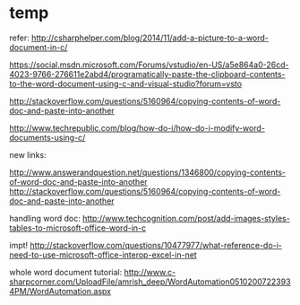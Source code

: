 # temp
refer:
http://csharphelper.com/blog/2014/11/add-a-picture-to-a-word-document-in-c/

https://social.msdn.microsoft.com/Forums/vstudio/en-US/a5e864a0-26cd-4023-9766-276611e2abd4/programatically-paste-the-clipboard-contents-to-the-word-document-using-c-and-visual-studio?forum=vsto

http://stackoverflow.com/questions/5160964/copying-contents-of-word-doc-and-paste-into-another

http://www.techrepublic.com/blog/how-do-i/how-do-i-modify-word-documents-using-c/



new links:

http://www.answerandquestion.net/questions/1346800/copying-contents-of-word-doc-and-paste-into-another
http://stackoverflow.com/questions/5160964/copying-contents-of-word-doc-and-paste-into-another

handling word doc: 
http://www.techcognition.com/post/add-images-styles-tables-to-microsoft-office-word-in-c

impt!
http://stackoverflow.com/questions/10477977/what-reference-do-i-need-to-use-microsoft-office-interop-excel-in-net


whole word document tutorial:
http://www.c-sharpcorner.com/UploadFile/amrish_deep/WordAutomation05102007223934PM/WordAutomation.aspx
